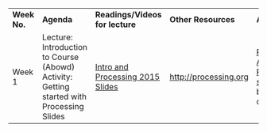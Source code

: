 <table style="width:100%;">
<colgroup>
<col style="width: 16%" />
<col style="width: 16%" />
<col style="width: 16%" />
<col style="width: 16%" />
<col style="width: 16%" />
</colgroup>
<tbody>
<tr class="odd">
<td><strong>Week No.</strong>
</td>
<td><strong>Agenda</strong></td>
<td><strong> Readings/Videos for lecture</strong></td>
<td><strong>Other Resources</strong></td>
<td><strong>Assignment/Project</strong></td>
</tr>
<tr class="even">
<td>Week 1</td>
<td>Lecture: Introduction to Course (Abowd)<br>Activity: Getting started with Processing Slides
</td>
<td><a href="http://gtprototyping2015.pbworks.com/w/file/fetch/99245306/Week%201%20Intro%20and%20Processing%202015.pdf">Intro and Processing 2015 Slides</a></td>
<td><a href="http://processing.org" class="uri">http://processing.org</a></td>
<td> <a href="http://gtprototyping2015.pbworks.com/w/file/fetch/99308403/Programming%20Assignment%201%20-%20Processing%20create%20a%20sketch.pdf">Programming Assignment 1 - Processing create a sketch.pdf</a> due
day before the following class
</td>
</tr>  
</tbody>
</table>
